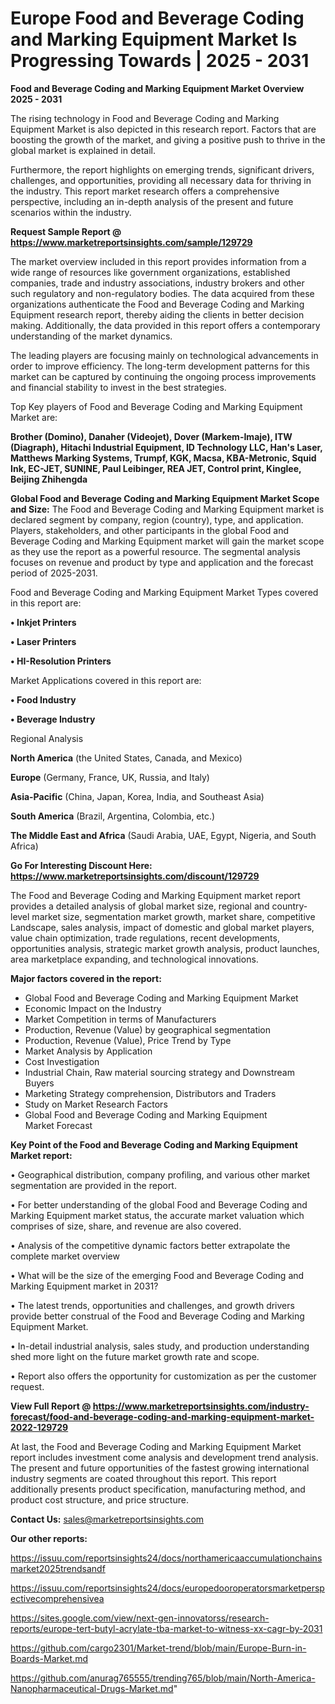 # Europe Food and Beverage Coding and Marking Equipment Market Is Progressing Towards | 2025 - 2031

<Strong> Food and Beverage Coding and Marking Equipment Market Overview 2025 - 2031</strong>

The rising technology in Food and Beverage Coding and Marking Equipment Market is also depicted in this research report. Factors that are boosting the growth of the market, and giving a positive push to thrive in the global market is explained in detail.

Furthermore, the report highlights on emerging trends, significant drivers, challenges, and opportunities, providing all necessary data for thriving in the industry. This report market research offers a comprehensive perspective, including an in-depth analysis of the present and future scenarios within the industry.

<strong>Request Sample Report @ <a href=https://www.marketreportsinsights.com/sample/129729>https://www.marketreportsinsights.com/sample/129729</a></strong>

The market overview included in this report provides information from a wide range of resources like government organizations, established companies, trade and industry associations, industry brokers and other such regulatory and non-regulatory bodies. The data acquired from these organizations authenticate the Food and Beverage Coding and Marking Equipment research report, thereby aiding the clients in better decision making. Additionally, the data provided in this report offers a contemporary understanding of the market dynamics.

The leading players are focusing mainly on technological advancements in order to improve efficiency. The long-term development patterns for this market can be captured by continuing the ongoing process improvements and financial stability to invest in the best strategies.

Top Key players of Food and Beverage Coding and Marking Equipment Market are:

<strong>Brother (Domino), Danaher (Videojet), Dover (Markem-Imaje), ITW (Diagraph), Hitachi Industrial Equipment, ID Technology LLC, Han's Laser, Matthews Marking Systems, Trumpf, KGK, Macsa, KBA-Metronic, Squid Ink, EC-JET, SUNINE, Paul Leibinger, REA JET, Control print, Kinglee, Beijing Zhihengda</strong>

<strong><b>Global Food and Beverage Coding and Marking Equipment Market Scope and Size:</b></strong>
The Food and Beverage Coding and Marking Equipment market is declared segment by company, region (country), type, and application. Players, stakeholders, and other participants in the global Food and Beverage Coding and Marking Equipment market will gain the market scope as they use the report as a powerful resource. The segmental analysis focuses on revenue and product by type and application and the forecast period of 2025-2031.

Food and Beverage Coding and Marking Equipment Market Types covered in this report are:

<strong>• Inkjet Printers

• Laser Printers

• HI-Resolution Printers</strong>

Market Applications covered in this report are:

<strong>• Food Industry

• Beverage Industry</strong> 

Regional Analysis

<strong>North America</strong> (the United States, Canada, and Mexico)

<strong>Europe</strong> (Germany, France, UK, Russia, and Italy)

<strong>Asia-Pacific</strong> (China, Japan, Korea, India, and Southeast Asia)

<strong>South America</strong> (Brazil, Argentina, Colombia, etc.)

<strong>The Middle East and Africa</strong> (Saudi Arabia, UAE, Egypt, Nigeria, and South Africa)

<strong>Go For Interesting Discount Here: <a href=https://www.marketreportsinsights.com/discount/129729>https://www.marketreportsinsights.com/discount/129729</a></strong>

The Food and Beverage Coding and Marking Equipment market report provides a detailed analysis of global market size, regional and country-level market size, segmentation market growth, market share, competitive Landscape, sales analysis, impact of domestic and global market players, value chain optimization, trade regulations, recent developments, opportunities analysis, strategic market growth analysis, product launches, area marketplace expanding, and technological innovations.

<strong><b>Major factors covered in the report:</b></strong>
<ul>
  <li>Global Food and Beverage Coding and Marking Equipment Market </li>
  <li>Economic Impact on the Industry</li>
  <li>Market Competition in terms of Manufacturers</li>
  <li>Production, Revenue (Value) by geographical segmentation</li>
  <li>Production, Revenue (Value), Price Trend by Type</li>
  <li>Market Analysis by Application</li>
  <li>Cost Investigation</li>
  <li>Industrial Chain, Raw material sourcing strategy and Downstream Buyers</li>
  <li>Marketing Strategy comprehension, Distributors and Traders</li>
  <li>Study on Market Research Factors</li>
  <li>Global Food and Beverage Coding and Marking Equipment Market Forecast</li>
</ul>

<strong><b>Key Point of the Food and Beverage Coding and Marking Equipment Market report:</b></strong>

• Geographical distribution, company profiling, and various other market segmentation are provided in the report.

• For better understanding of the global Food and Beverage Coding and Marking Equipment market status, the accurate market valuation which comprises of size, share, and revenue are also covered.

• Analysis of the competitive dynamic factors better extrapolate the complete market overview

• What will be the size of the emerging Food and Beverage Coding and Marking Equipment market in 2031?

• The latest trends, opportunities and challenges, and growth drivers provide better construal of the Food and Beverage Coding and Marking Equipment Market.

• In-detail industrial analysis, sales study, and production understanding shed more light on the future market growth rate and scope.

• Report also offers the opportunity for customization as per the customer request.

<strong><b>View Full Report @ <a href=https://www.marketreportsinsights.com/industry-forecast/food-and-beverage-coding-and-marking-equipment-market-2022-129729>https://www.marketreportsinsights.com/industry-forecast/food-and-beverage-coding-and-marking-equipment-market-2022-129729</a></b></strong>


At last, the Food and Beverage Coding and Marking Equipment Market report includes investment come analysis and development trend analysis. The present and future opportunities of the fastest growing international industry segments are coated throughout this report. This report additionally presents product specification, manufacturing method, and product cost structure, and price structure.

<strong>Contact Us:</strong>
sales@marketreportsinsights.com

<strong>Our other reports:</strong>

<a href=https://issuu.com/reportsinsights24/docs/northamericaaccumulationchainsmarket2025trendsandf>https://issuu.com/reportsinsights24/docs/northamericaaccumulationchainsmarket2025trendsandf</a>

<a href=https://issuu.com/reportsinsights24/docs/europedooroperatorsmarketperspectivecomprehensivea>https://issuu.com/reportsinsights24/docs/europedooroperatorsmarketperspectivecomprehensivea</a>

<a href=https://sites.google.com/view/next-gen-innovatorss/research-reports/europe-tert-butyl-acrylate-tba-market-to-witness-xx-cagr-by-2031>https://sites.google.com/view/next-gen-innovatorss/research-reports/europe-tert-butyl-acrylate-tba-market-to-witness-xx-cagr-by-2031</a>

<a href=https://github.com/cargo2301/Market-trend/blob/main/Europe-Burn-in-Boards-Market.md>https://github.com/cargo2301/Market-trend/blob/main/Europe-Burn-in-Boards-Market.md</a>

<a href=https://github.com/anurag765555/trending765/blob/main/North-America-Nanopharmaceutical-Drugs-Market.md>https://github.com/anurag765555/trending765/blob/main/North-America-Nanopharmaceutical-Drugs-Market.md</a>"
